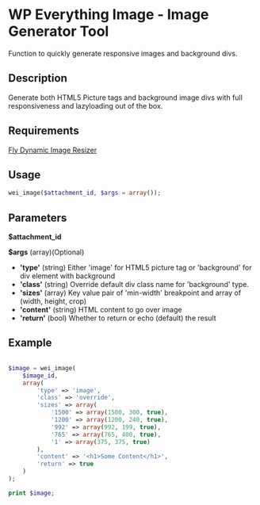 # WP Everything Image - Image Generator Tool
Function to quickly generate responsive images and background divs.

## Description
Generate both HTML5 Picture tags and background image divs with full responsiveness and lazyloading out of the box.

## Requirements
[Fly Dynamic Image Resizer](https://wordpress.org/plugins/fly-dynamic-image-resizer/)

## Usage 
```php
wei_image($attachment_id, $args = array());
```

## Parameters
**$attachment_id** 

**$args**
    (array)(Optional)

* **'type'**
    (string) Either 'image' for HTML5 picture tag or 'background' for div element with background
* **'class'**
    (string) Override default div class name for 'background' type.
* **'sizes'**
    (array) Key value pair of 'min-width' breakpoint and array of (width, height, crop)
* **'content'**
    (string) HTML content to go over image
* **'return'**
    (bool) Whether to return or echo (default) the result

## Example

```php

$image = wei_image(
    $image_id, 
    array(
        'type' => 'image',
        'class' => 'override',
        'sizes' => array(
            '1500' => array(1500, 300, true),
            '1200' => array(1200, 240, true),
            '992' => array(992, 199, true),
            '765' => array(765, 400, true),
            '1' => array(375, 375, true)
        ),
        'content' => '<h1>Some Content</h1>',
        'return' => true
    )
);

print $image;

```
